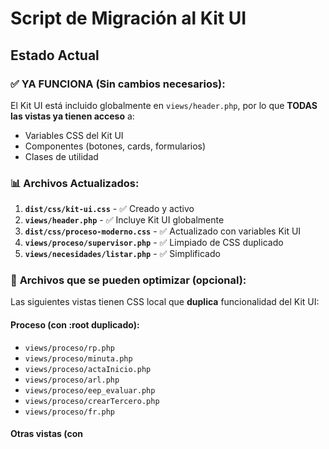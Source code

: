 # Script de Migración al Kit UI

## Estado Actual

### ✅ **YA FUNCIONA (Sin cambios necesarios):**
El Kit UI está incluido globalmente en `views/header.php`, por lo que **TODAS las vistas ya tienen acceso** a:
- Variables CSS del Kit UI
- Componentes (botones, cards, formularios)
- Clases de utilidad

### 📊 **Archivos Actualizados:**

1. **`dist/css/kit-ui.css`** - ✅ Creado y activo
2. **`views/header.php`** - ✅ Incluye Kit UI globalmente  
3. **`dist/css/proceso-moderno.css`** - ✅ Actualizado con variables Kit UI
4. **`views/proceso/supervisor.php`** - ✅ Limpiado de CSS duplicado
5. **`views/necesidades/listar.php`** - ✅ Simplificado

### 🔄 **Archivos que se pueden optimizar (opcional):**

Las siguientes vistas tienen CSS local que **duplica** funcionalidad del Kit UI:

#### **Proceso (con :root duplicado):**
- `views/proceso/rp.php`
- `views/proceso/minuta.php` 
- `views/proceso/actaInicio.php`
- `views/proceso/arl.php`
- `views/proceso/eep_evaluar.php`
- `views/proceso/crearTercero.php`
- `views/proceso/fr.php`

#### **Otras vistas (con <style> local):**
- `views/proceso/ocuparNecesidad.php`
- `views/configuracion/honorarios.php`
- `views/configuracion/ciudades.php`
- `views/configuracion/usuarios.php`
- `views/configuracion/vigencias.php`
- `views/imputaciones/gestionar.php`
- `views/personas/gestionar.php`

## 🚀 **Recomendaciones:**

### **Opción 1: Usar como está (Recomendado)**
- ✅ **Todas las vistas ya funcionan** con Kit UI
- ✅ **No hay conflictos** - CSS local se sobrepone cuando es necesario
- ✅ **Zero downtime** - no se rompe nada

### **Opción 2: Optimización gradual**
Puedes limpiar vistas una por una cuando las edites:

1. **Remover variables duplicadas**:
   ```css
   <!-- REMOVER -->
   <style>
   :root {
       --accent-color: #007bff;
   }
   </style>
   ```

2. **Cambiar colores hardcoded por variables**:
   ```css
   <!-- ANTES -->
   background: #007bff;
   
   <!-- DESPUÉS -->
   background: var(--color-primary);
   ```

3. **Usar clases del Kit UI**:
   ```html
   <!-- ANTES -->
   <button style="background: #007bff;">Botón</button>
   
   <!-- DESPUÉS -->
   <button class="btn btn-primary">Botón</button>
   ```

## ✅ **Conclusión:**

**El Kit UI YA ESTÁ FUNCIONANDO en todo el sistema.** No necesitas hacer nada más. Las optimizaciones son opcionales y se pueden hacer gradualmente.

### **Para nuevas vistas:**
```html
<?php require('views/header.php');?>
<!-- Ya tienes acceso completo al Kit UI -->
<button class="btn btn-primary">¡Funciona!</button>
<?php require('views/footer.php');?>
```

### **Para vistas existentes:**
- ✅ Ya funcionan con Kit UI
- ✅ CSS local se mantiene para casos específicos
- 🔄 Se pueden optimizar cuando se editen (opcional)